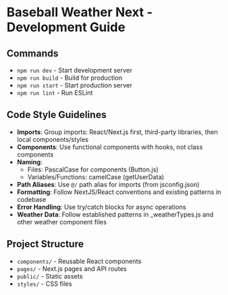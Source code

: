 # Baseball Weather Next - Development Guide

## Commands
- `npm run dev` - Start development server
- `npm run build` - Build for production
- `npm run start` - Start production server
- `npm run lint` - Run ESLint

## Code Style Guidelines
- **Imports**: Group imports: React/Next.js first, third-party libraries, then local components/styles
- **Components**: Use functional components with hooks, not class components
- **Naming**: 
  - Files: PascalCase for components (Button.js)
  - Variables/Functions: camelCase (getUserData)
- **Path Aliases**: Use `@/` path alias for imports (from jsconfig.json)
- **Formatting**: Follow NextJS/React conventions and existing patterns in codebase
- **Error Handling**: Use try/catch blocks for async operations
- **Weather Data**: Follow established patterns in _weatherTypes.js and other weather component files

## Project Structure
- `components/` - Reusable React components
- `pages/` - Next.js pages and API routes
- `public/` - Static assets
- `styles/` - CSS files